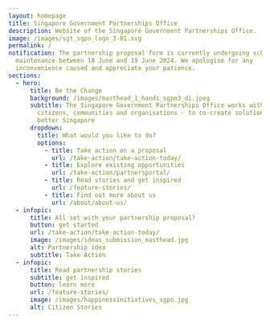 ```yaml
---
layout: homepage
title: Singapore Government Partnerships Office
description: Website of the Singapore Government Partnerships Office.
image: /images/sgt_sgpo_logo_3-01.svg
permalink: /
notification: The partnership proposal form is currently undergoing scheduled
  maintenance between 18 June and 19 June 2024. We apologise for any
  inconvenience caused and appreciate your patience.
sections:
  - hero:
      title: Be the Change
      background: /images/masthead_1_hands_sgpo3_di.jpeg
      subtitle: The Singapore Government Partnerships Office works with you -
        citizens, communities and organisations - to co-create solutions for a
        better Singapore
      dropdown:
        title: What would you like to do?
        options:
          - title: Take action on a proposal
            url: /take-action/take-action-today/
          - title: Explore existing opportunities
            url: /take-action/partnersportal/
          - title: Read stories and get inspired
            url: /feature-stories/
          - title: Find out more about us
            url: /about/about-us/
  - infopic:
      title: All set with your partnership proposal?
      button: get started
      url: /take-action/take-action-today/
      image: /images/ideas_submission_masthead.jpg
      alt: Partnership idea
      subtitle: Take Action
  - infopic:
      title: Read partnership stories
      subtitle: get inspired
      button: learn more
      url: /feature-stories/
      image: /images/happinessinitiatives_sgpo.jpg
      alt: Citizen Stories
---
```

